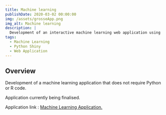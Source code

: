 ```yaml
---
title: Machine learning
publishDate: 2020-03-02 00:00:00
img: /assets/grosseApp.png
img_alt: Machine learning
description: |
  Development of an interactive machine learning web application using Shiny. 
tags:
  - Machine Learning
  - Python Shiny
  - Web Application
---
```


## Overview


Development of a machine learning application that does not require Python or R code. 

Application currently being finalised.

Application link : <a href="https://parfaitjulien.shinyapps.io/analyse_de_donnees/">Machine Learning Application.</a>


 



